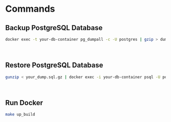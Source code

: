 # Commands

## Backup PostgreSQL Database

```bash
docker exec -t your-db-container pg_dumpall -c -U postgres | gzip > dump_$(date +%Y-%m-%d_%H_%M_%S).gz
```
&nbsp;

## Restore PostgreSQL Database

```bash
gunzip < your_dump.sql.gz | docker exec -i your-db-container psql -U postgres
```
&nbsp;

## Run Docker

```bash
make up_build
```